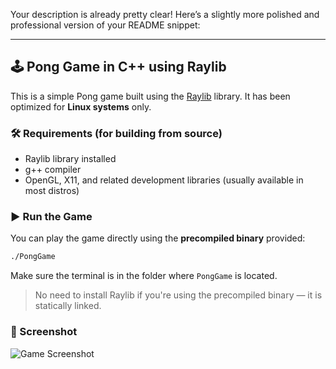 Your description is already pretty clear! Here’s a slightly more polished and professional version of your README snippet:

---

## 🕹️ Pong Game in C++ using Raylib

This is a simple Pong game built using the [Raylib](https://www.raylib.com/) library.
It has been optimized for **Linux systems** only.

### 🛠️ Requirements (for building from source)

* Raylib library installed
* g++ compiler
* OpenGL, X11, and related development libraries (usually available in most distros)

### ▶️ Run the Game

You can play the game directly using the **precompiled binary** provided:

```bash
./PongGame
```

Make sure the terminal is in the folder where `PongGame` is located.

> No need to install Raylib if you're using the precompiled binary — it is statically linked.

### 📸 Screenshot

![Game Screenshot](https://i.imgur.com/Kpm2cBF.png)

